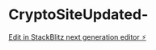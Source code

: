# CryptoSiteUpdated-

[Edit in StackBlitz next generation editor ⚡️](https://stackblitz.com/~/github.com/Odhisika/CryptoSiteUpdated-)
